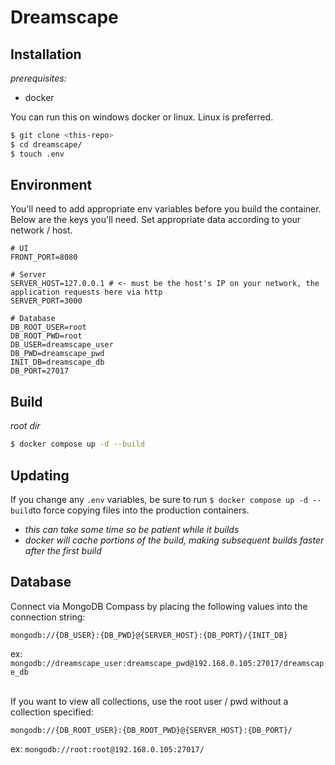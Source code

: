 # Dreamscape

## Installation

_prerequisites:_

- docker

You can run this on windows docker or linux. Linux is preferred.

```bash
$ git clone <this-repo>
$ cd dreamscape/
$ touch .env
```

## Environment

You'll need to add appropriate env variables before you build the container.<br />
Below are the keys you'll need. Set appropriate data according to your network / host.

```dotenv
# UI
FRONT_PORT=8080

# Server
SERVER_HOST=127.0.0.1 # <- must be the host's IP on your network, the application requests here via http
SERVER_PORT=3000

# Database
DB_ROOT_USER=root
DB_ROOT_PWD=root
DB_USER=dreamscape_user
DB_PWD=dreamscape_pwd
INIT_DB=dreamscape_db
DB_PORT=27017
```

## Build

_root dir_

```bash
$ docker compose up -d --build
```

## Updating

If you change any `.env` variables, be sure to run `$ docker compose up -d --build`to force copying files into the
production containers.

- _this can take some time so be patient while it builds_
- _docker will cache portions of the build, making subsequent builds faster after the first build_

## Database

Connect via MongoDB Compass by placing the following values into the connection string:<br />

```
mongodb://{DB_USER}:{DB_PWD}@{SERVER_HOST}:{DB_PORT}/{INIT_DB}
```

ex: `mongodb://dreamscape_user:dreamscape_pwd@192.168.0.105:27017/dreamscape_db`

<br />If you want to view all collections, use the root user / pwd without a collection specified:

```
mongodb://{DB_ROOT_USER}:{DB_ROOT_PWD}@{SERVER_HOST}:{DB_PORT}/
```

ex: `mongodb://root:root@192.168.0.105:27017/`